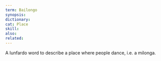 ```yaml
---
term: Bailongo
synopsis:
dictionary:
cat: Place
skill:
also:
related:
---
```

A lunfardo word to describe a place where people dance,
i.e. a milonga.